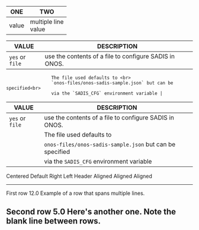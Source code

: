 | ONE | TWO |
| --- | --- |
| value | multiple line<br>value |

| VALUE  | DESCRIPTION |
| ------ | ----------  |
| `yes` or `file`  | use the contents of a file to configure SADIS in ONOS.<br>
                     The file used defaults to <br>
                     `onos-files/onos-sadis-sample.json` but can be specified<br>
                     via the `SADIS_CFG` environment variable |

| VALUE  | DESCRIPTION |
| ------ | ----------  |
| `yes` or `file`  | use the contents of a file to configure SADIS in ONOS.<br> |
                   | The file used defaults to<br> |
                   | `onos-files/onos-sadis-sample.json` but can be specified<br> |
                   | via the `SADIS_CFG` environment variable |


 Centered   Default           Right Left
  Header    Aligned         Aligned Aligned
----------- ------- --------------- -------------------------
   First    row                12.0 Example of a row that
                                    spans multiple lines.

  Second    row                 5.0 Here's another one. Note
                                    the blank line between
                                    rows.
-------------------------------------------------------------

